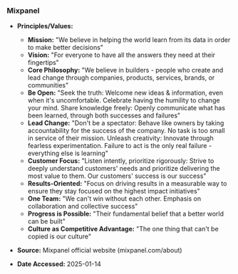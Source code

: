 ### Mixpanel

- **Principles/Values:**
  - **Mission:** "We believe in helping the world learn from its data in order to make better decisions"
  - **Vision:** "For everyone to have all the answers they need at their fingertips"
  - **Core Philosophy:** "We believe in builders - people who create and lead change through companies, products, services, brands, or communities"
  - **Be Open:** "Seek the truth: Welcome new ideas & information, even when it's uncomfortable. Celebrate having the humility to change your mind. Share knowledge freely: Openly communicate what has been learned, through both successes and failures"
  - **Lead Change:** "Don't be a spectator: Behave like owners by taking accountability for the success of the company. No task is too small in service of their mission. Unleash creativity: Innovate through fearless experimentation. Failure to act is the only real failure - everything else is learning"
  - **Customer Focus:** "Listen intently, prioritize rigorously: Strive to deeply understand customers' needs and prioritize delivering the most value to them. Our customers' success is our success"
  - **Results-Oriented:** "Focus on driving results in a measurable way to ensure they stay focused on the highest impact initiatives"
  - **One Team:** "We can't win without each other. Emphasis on collaboration and collective success"
  - **Progress is Possible:** "Their fundamental belief that a better world can be built"
  - **Culture as Competitive Advantage:** "The one thing that can't be copied is our culture"

- **Source:** Mixpanel official website (mixpanel.com/about)
- **Date Accessed:** 2025-01-14